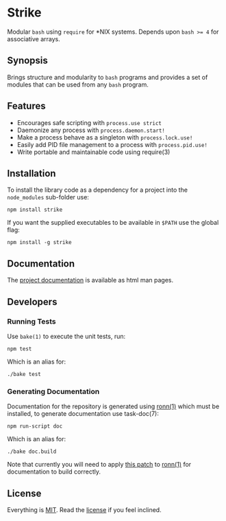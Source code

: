 # Strike

Modular `bash` using `require` for *NIX systems. Depends upon `bash >= 4` for associative arrays.

## Synopsis

Brings structure and modularity to `bash` programs and provides a set of modules that can be used from any `bash` program.

## Features

* Encourages safe scripting with `process.use strict`
* Daemonize any process with `process.daemon.start!`
* Make a process behave as a singleton with `process.lock.use!`
* Easily add PID file management to a process with `process.pid.use!`
* Write portable and maintainable code using require(3)

## Installation

To install the library code as a dependency for a project into the `node_modules` sub-folder use:

	npm install strike
	
If you want the supplied executables to be available in `$PATH` use the global flag:

	npm install -g strike
	
## Documentation

The [project documentation](http://freeformsystems.github.com/strike) is available as html man pages.

## Developers

### Running Tests

Use `bake(1)` to execute the unit tests, run:

	npm test
	
Which is an alias for:

	./bake test

### Generating Documentation

Documentation for the repository is generated using [ronn(1)](https://github.com/rtomayko/ronn) which must be installed, to generate documentation use task-doc(7):

	npm run-script doc
	
Which is an alias for:

	./bake doc.build
	
Note that currently you will need to apply [this patch](https://github.com/rtomayko/ronn/issues/69) to [ronn(1)](https://github.com/rtomayko/ronn) for documentation to build correctly.

## License

Everything is [MIT](http://en.wikipedia.org/wiki/MIT_License). Read the [license](/freeformsystems/strike/blob/master/LICENSE) if you feel inclined.